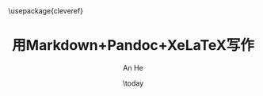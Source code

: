 ---
title: 用Markdown+Pandoc+XeLaTeX写作
author: 
  - An He
date: \today
copyright: true
homepage: https://github.com/annProg/pandoc-template
header-includes:
  - \usepackage{cleveref}
preface: 使用Markdown+Pandoc生成LaTeX文档
---